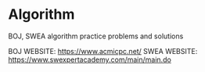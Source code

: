 # Algorithm
BOJ, SWEA algorithm practice problems and solutions


BOJ WEBSITE: https://www.acmicpc.net/
SWEA WEBSITE: https://www.swexpertacademy.com/main/main.do
